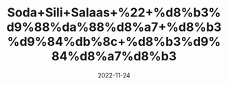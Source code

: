 ---
title: 'Soda+Sili+Salaas+%22+%d8%b3%d9%88%da%88%d8%a7+%d8%b3%d9%84%db%8c+%d8%b3%d9%84%d8%a7%d8%b3'
date: '2022-11-24' 
metatag: '' 
inventory: '0' 
draft: false 
# meta description 
shortDescripton: ''
description: 'Chemical+Extracts+%da%a9%d9%85%db%8c%da%a9%d9%84+%d8%b3%d8%aa'
longdescription: ''
tags: ''
brand: ''
subCategory: ''
unit: '10 gm-Pk'
sellCount: '0'
featured: False
# product Price
price: '30.0'
# Product Short Description
shortDescription: ''
productID: '2BD80E47-374A-ED11-996A-005056B3A416'
type: 'products'
category: 'Chemical+Extracts+%da%a9%d9%85%db%8c%da%a9%d9%84+%d8%b3%d8%aa' 
thumnailproduct: 'https://eraconnect.blob.core.windows.net/product-images/aminsaddiquidawakhana/72b6b208-632f-4c89-ac49-d9f1f4f8bc1d.webp' 
images:
  - image: 'https://eraconnect.blob.core.windows.net/product-images/aminsaddiquidawakhana/72b6b208-632f-4c89-ac49-d9f1f4f8bc1d.webp'  
Variants:
---